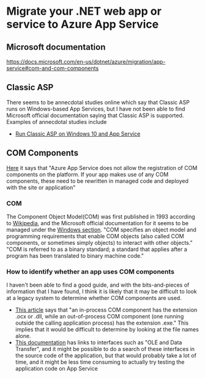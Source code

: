 # Migrate your .NET web app or service to Azure App Service
## Microsoft documentation
https://docs.microsoft.com/en-us/dotnet/azure/migration/app-service#com-and-com-components

## Classic ASP
There seems to be annecdotal studies online which say that Classic ASP runs on Windows-based App Services, but I have not been able to find Microsoft official documentation saying that Classic ASP is supported.
Examples of annecdotal studies include
- [Run Classic ASP on Windows 10 and App Service](https://edi.wang/post/2019/7/17/run-classic-asp-on-windows-10-and-azure-app-service)

## COM Components
[Here](https://docs.microsoft.com/dotnet/azure/migration/app-service#com-and-com-components) it says that "Azure App Service does not allow the registration of COM components on the platform. If your app makes use of any COM components, these need to be rewritten in managed code and deployed with the site or application"

### COM
The Component Object Model(COM) was first published in 1993 according to [Wikipedia](https://en.wikipedia.org/wiki/Component_Object_Model), and the Microsoft official documentation for it seems to be managed under the [Windows section](https://docs.microsoft.com/en-us/windows/win32/com/the-component-object-model). "COM specifies an object model and programming requirements that enable COM objects (also called COM components, or sometimes simply objects) to interact with other objects." "COM is referred to as a binary standard; a standard that applies after a program has been translated to binary machine code."

### How to identify whether an app uses COM components
I haven't been able to find a good guide, and with the bits-and-pieces of information that I have found, I think it is likely that it may be difficult to look at a legacy system to determine whether COM components are used. 
- [This article](https://networkencyclopedia.com/com-component/) says that "an in-process COM component has the extension .ocx or .dll, while an out-of-process COM component (one running outside the calling application process) has the extension .exe." This implies that it would be difficult to determine by looking at the file names alone.
- [This documentation](https://docs.microsoft.com/windows/win32/com/component-object-model--com--portal#run-time-requirements) has links to interfaces such as "OLE and Data Transfer", and it might be possible to do a search of these interfaces in the source code of the application, but that would probably take a lot of time, and it might be less time consuming to actually try testing the application code on App Service